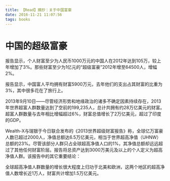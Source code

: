 ```yaml
---
title: 【Read】摘抄：关于中国富豪
date: 2016-11-21 11:07:56
tags: books
---
```


# 中国的超级富豪

报告显示，个人财富至少为人民币1000万元的中国人在2012年达到105万，较上年增加了3%。那些财富至少为1亿元的“超级富豪”2012年增至64500人，增幅2%。

报告显示，中国富人平均拥有财富5900万元，去年他们的支出占其财富的比重为3%，其中很多花在了旅行上。

2013年9月10日――尽管经济形势和地缘政治的诸多不确定因素持续存在，2013年世界超富人群数量达到了空前的199,235人，总计共拥有约28万亿美元的财富。超富人群数量与去年相比增幅超过6%，财富总值增长了2万亿美元，超过了印度的GDP。

Wealth-X与瑞银于今日联合发布的《2013世界超级财富报告》称，全球亿万富豪人数已超过2000人，净值总额达6.5万亿美元，相当于世界超高净值（UHNW）总额的23%。尽管该部分人群只占全球超高净值人口的1%，其净值总额却远远超过了其他任何财富阶层。报告将总资产达到3000万美元及以上的个人定义为超高净值人群。该报告中的其它重要结论：

全球超高净值人群数量的增长很大程度上归功于北美和欧洲，这两个地区的超高净值人数增长近1万人，财富共计增加1.5万亿美元。
